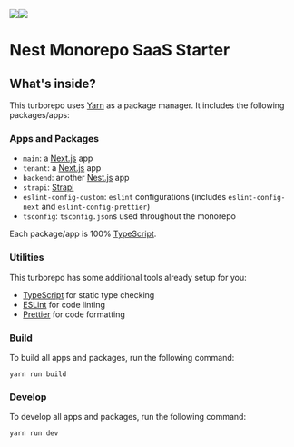 <img src="https://api.codiga.io/project/36143/score/svg"/><img src="https://api.codiga.io/project/36143/status/svg"/>

# Nest Monorepo SaaS Starter

## What's inside?

This turborepo uses [Yarn](https://classic.yarnpkg.com/) as a package manager. It includes the following packages/apps:

### Apps and Packages

- `main`: a [Next.js](https://nextjs.org/) app
- `tenant`: a [Next.js](https://nextjs.org/) app
- `backend`: another [Nest.js](https://nestjs.org/) app
- `strapi`: [Strapi](https://strapi.io)
- `eslint-config-custom`: `eslint` configurations (includes `eslint-config-next` and `eslint-config-prettier`)
- `tsconfig`: `tsconfig.json`s used throughout the monorepo

Each package/app is 100% [TypeScript](https://www.typescriptlang.org/).

### Utilities

This turborepo has some additional tools already setup for you:

- [TypeScript](https://www.typescriptlang.org/) for static type checking
- [ESLint](https://eslint.org/) for code linting
- [Prettier](https://prettier.io) for code formatting

### Build

To build all apps and packages, run the following command:

```
yarn run build
```

### Develop

To develop all apps and packages, run the following command:

```
yarn run dev
```
